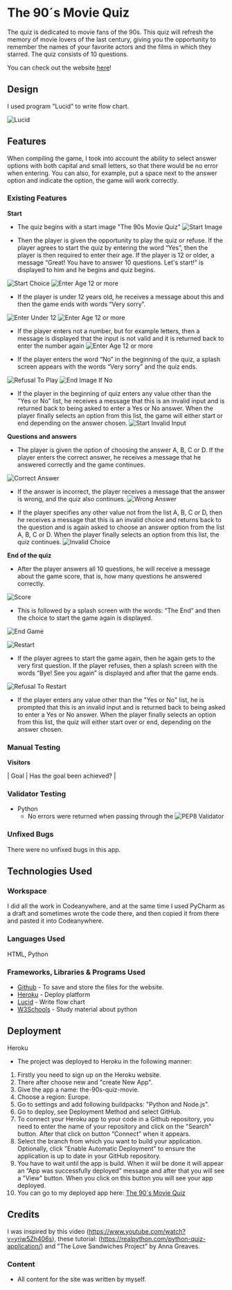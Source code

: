 # The 90´s Movie Quiz

The quiz is dedicated to movie fans of the 90s. This quiz will refresh the memory of movie lovers of the last century, giving you the opportunity to remember the names of your favorite actors and the films in which they starred. The quiz consists of 10 questions.

You can check out the website [here](https://the-90s-movie-quiz-a101c5992da4.herokuapp.com/)!

## Design
I used program "Lucid" to write flow chart.

![Lucid](images/lucid-scheme.png)

## Features

When compiling the game, I took into account the ability to select answer options with both capital and small letters, so that there would be no error when entering. You can also, for example, put a space next to the answer option and indicate the option, the game will work correctly.

### Existing Features

__Start__

- The quiz begins with a start image "The 90s Movie Quiz"
![Start Image](images/start-image.png)

- Then the player is given the opportunity to play the quiz or refuse. If the player agrees to start the quiz by entering the word “Yes”, then the player is then required to enter their age. If the player is 12 or older, a message “Great! You have to answer 10 questions. Let's start!” is displayed to him and he begins and quiz begins.

![Start Choice](images/quiz-start-select-yes.png)
![Enter Age 12 or more](images/quiz-enter-age-12.png)

- If the player is under 12 years old, he receives a message about this and then the game ends with words “Very sorry”.

![Enter Under 12](images/quiz-enter-age-under-12.png)
![Enter Age 12 or more](images/choice-no-image-end.png)

- If the player enters not a number, but for example letters, then a message is displayed that the input is not valid and it is returned back to enter the number again
![Enter Age 12 or more](images/quiz-age-invalid-input.png)

- If the player enters the word “No” in the beginning of the quiz, a splash screen appears with the words “Very sorry” and the quiz ends.

![Refusal To Play](images/quiz-start-select-no.png)
![End Image If No](images/choice-no-image-end.png)

- If the player in the beginning of quiz enters any value other than the "Yes or No" list, he receives a message that this is an invalid input and is returned back to being asked to enter a Yes or No answer.
When the player finally selects an option from this list, the game will either start or end depending on the answer chosen.
![Start Invalid Input](images/start-invalid-input.png)

__Questions and answers__

- The player is given the option of choosing the answer A, B, C or D. If the player enters the correct answer, he receives a message that he answered correctly and the game continues.

![Correct Answer](images/quiz-answer-correct.png)

- If the answer is incorrect, the player receives a message that the answer is wrong, and the quiz also continues.
![Wrong Answer](images/quiz-answer-wrong.png)

- If the player specifies any other value not from the list A, B, C or D, then he receives a message that this is an invalid choice and returns back to the question and is again asked to choose an answer option from the list A, B, C or D. When the player finally selects an option from this list, the quiz continues.
![Invalid Choice](images/invalid-choice.png)

__End of the quiz__

- After the player answers all 10 questions, he will receive a message about the game score, that is, how many questions he answered correctly.

![Score](images/score.png)

- This is followed by a splash screen with the words: “The End” and then the choice to start the game again is displayed.

![End Game](images/end-game.png)

![Restart](images/restart.png)

- If the player agrees to start the game again, then he again gets to the very first question. If the player refuses, then a splash screen with the words “Bye! See you again” is displayed and after that the game ends.

![Refusal To Restart](images/restart-no-image-end.png)

- If the player enters any value other than the "Yes or No" list, he is prompted that this is an invalid input and is returned back to being asked to enter a Yes or No answer.
When the player finally selects an option from this list, the quiz will either start over or end, depending on the answer chosen.

### Manual Testing

__Visitors__

| Goal | Has the goal been achieved? |

### Validator Testing 

- Python
  - No errors were returned when passing through the ![PEP8 Validator](images/validator-pep8.png)

### Unfixed Bugs

There were no unfixed bugs in this app.

## Technologies Used

### Workspace

I did all the work in Codeanywhere, and at the same time I used PyCharm as a draft and sometimes wrote the code there, and then copied it from there and pasted it into Codeanywhere.

### Languages Used

HTML, Python

### Frameworks, Libraries & Programs Used

* [Github](https://github.com/) - To save and store the files for the website.
* [Heroku](https://www.heroku.com) - Deploy platform
* [Lucid](https://lucid.app) - Write flow chart
* [W3Schools](https://www.w3schools.com/) - Study material about python 

## Deployment

Heroku

* The project was deployed to Heroku in the following manner:

1. Firstly you need to sign up on the Heroku website.
2. There after choose new and "create New App".
3. Give the app a name: the-90s-quiz-movie.
4. Choose a region: Europe.
5. Go to settings and add following buildpacks: "Python and Node.js".
6. Go to deploy, see Deployment Method and select GitHub.
7. To connect your Heroku app to your code in a Github repository, you need to enter the name of your repository and click on the "Search" button. After that click on button “Connect” when it appears.
8. Select the branch from which you want to build your application. Optionally, click "Enable Automatic Deployment" to ensure the application is up to date in your GitHub repository.
9. You have to wait until the app is build. When it wiil be done it will appear an “App was successfully deployed” message and after that you will see a "View" button. When you click on this button you will see your app deployed.
10. You can go to my deployed app here: [The 90´s Movie Quiz](https://the-90s-movie-quiz-a101c5992da4.herokuapp.com/)

## Credits 

I was inspired by this video (https://www.youtube.com/watch?v=yriw5Zh406s), these tutorial: (https://realpython.com/python-quiz-application/) and "The Love Sandwiches Project" by Anna Greaves.

### Content 

- All content for the site was written by myself.